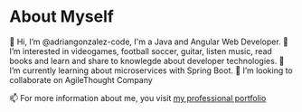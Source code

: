 # About Myself

👋 Hi, I’m @adriangonzalez-code, I'm a Java and Angular Web Developer.
👀 I’m interested in videogames, football soccer, guitar, listen music, read books and learn and share to knowlegde about developer technologies.
🌱 I’m currently learning about microservices with Spring Boot.
💞️ I’m looking to collaborate on AgileThought Company  

📫 For more information about me, you visit [my professional portfolio](https://adriangonzalez-code.github.io/portfolio/portfolio/about-me)
